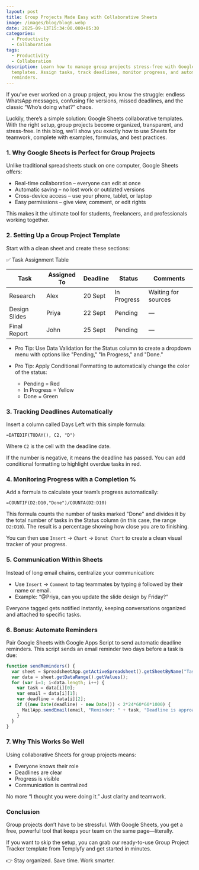 ```yaml
---
layout: post
title: Group Projects Made Easy with Collaborative Sheets
image: /images/blog/blog6.webp
date: 2025-09-13T15:34:00.000+05:30
categories:
  - Productivity
  - Collaboration
tags:
  - Productivity
  - Collaboration
description: Learn how to manage group projects stress-free with Google Sheets
  templates. Assign tasks, track deadlines, monitor progress, and automate
  reminders.
---
```

If you’ve ever worked on a group project, you know the struggle: endless WhatsApp messages, confusing file versions, missed deadlines, and the classic “Who’s doing what?” chaos.

Luckily, there’s a simple solution: Google Sheets collaborative templates. With the right setup, group projects become organized, transparent, and stress-free. In this blog, we’ll show you exactly how to use Sheets for teamwork, complete with examples, formulas, and best practices.

### 1. Why Google Sheets is Perfect for Group Projects

Unlike traditional spreadsheets stuck on one computer, Google Sheets offers:

* Real-time collaboration – everyone can edit at once
* Automatic saving – no lost work or outdated versions
* Cross-device access – use your phone, tablet, or laptop
* Easy permissions – give view, comment, or edit rights

This makes it the ultimate tool for students, freelancers, and professionals working together.

### 2. Setting Up a Group Project Template

Start with a clean sheet and create these sections:

✅ Task Assignment Table

| Task       | Assigned To | Deadline | Status      | Comments            |
| ------------- | ----------- | -------- | ----------- | ------------------- |
| Research      | Alex        | 20 Sept  | In Progress | Waiting for sources |
| Design Slides | Priya       | 22 Sept  | Pending     | —                   |
| Final Report  | John        | 25 Sept  | Pending     | —                   |


* Pro Tip: Use Data Validation for the Status column to create a dropdown menu with options like "Pending," "In Progress," and "Done."
* Pro Tip: Apply Conditional Formatting to automatically change the color of the status:

  * Pending = Red
  * In Progress = Yellow
  * Done = Green

### 3. Tracking Deadlines Automatically

Insert a column called Days Left with this simple formula:

`=DATEDIF(TODAY(), C2, "D")`

Where `C2` is the cell with the deadline date.

If the number is negative, it means the deadline has passed. You can add conditional formatting to highlight overdue tasks in red.

### 4. Monitoring Progress with a Completion %

Add a formula to calculate your team’s progress automatically:

`=COUNTIF(D2:D10,"Done")/COUNTA(D2:D10)`

This formula counts the number of tasks marked "Done" and divides it by the total number of tasks in the Status column (in this case, the range `D2:D10`). The result is a percentage showing how close you are to finishing.

You can then use `Insert` → `Chart` → `Donut Chart` to create a clean visual tracker of your progress.

### 5. Communication Within Sheets

Instead of long email chains, centralize your communication:

* Use `Insert` → `Comment` to tag teammates by typing `@` followed by their name or email.
* Example: “@Priya, can you update the slide design by Friday?”

Everyone tagged gets notified instantly, keeping conversations organized and attached to specific tasks.

### 6. Bonus: Automate Reminders

Pair Google Sheets with Google Apps Script to send automatic deadline reminders. This script sends an email reminder two days before a task is due:

```javascript
function sendReminders() {
  var sheet = SpreadsheetApp.getActiveSpreadsheet().getSheetByName("Tasks");
  var data = sheet.getDataRange().getValues();
  for (var i=1; i<data.length; i++) {
    var task = data[i][0];
    var email = data[i][1];
    var deadline = data[i][2];
    if ((new Date(deadline) - new Date()) < 2*24*60*60*1000) { 
      MailApp.sendEmail(email, "Reminder: " + task, "Deadline is approaching!");
    }
  }
}
```

### 7. Why This Works So Well

Using collaborative Sheets for group projects means:

* Everyone knows their role
* Deadlines are clear
* Progress is visible
* Communication is centralized

No more “I thought you were doing it.” Just clarity and teamwork.

### Conclusion

Group projects don’t have to be stressful. With Google Sheets, you get a free, powerful tool that keeps your team on the same page—literally.

If you want to skip the setup, you can grab our ready-to-use Group Project Tracker template from Templyfy and get started in minutes.

👉 Stay organized. Save time. Work smarter.
